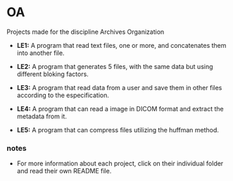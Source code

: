 # OA
Projects made for the discipline Archives Organization

- **LE1:** A program that read text files, one or more, and concatenates them into another file.
   
- **LE2:** A program that generates 5 files, with the same data but using different bloking factors.
   
- **LE3:** A program that read data from a user and save them in other files according to the especification.
   
- **LE4:** A program that can read a image in DICOM format and extract the metadata from it.
   
- **LE5:** A program that can compress files utilizing the huffman method.
   
### notes
- For more information about each project, click on their individual folder and read their own README file.
